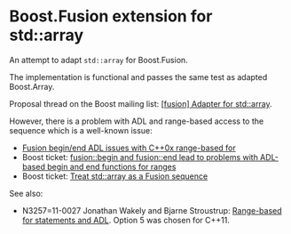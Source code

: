 Boost.Fusion extension for std::array
=====================================

An attempt to adapt ```std::array``` for Boost.Fusion.

The implementation is functional and passes the same test as adapted Boost.Array.

Proposal thread on the Boost mailing list: 
[[fusion] Adapter for std::array](http://lists.boost.org/Archives/boost/2013/07/205045.php).

However, there is a problem with ADL and range-based access to the sequence
which is a well-known issue:

* [Fusion begin/end ADL issues with C++0x range-based for](http://lists.boost.org/Archives/boost/2010/12/index.php)
* Boost ticket: [fusion::begin and fusion::end lead to problems with ADL-based begin and end functions for ranges](https://svn.boost.org/trac/boost/ticket/4028)
* Boost ticket: [Treat std::array as a Fusion sequence](https://svn.boost.org/trac/boost/ticket/8241)

See also:

* N3257=11-0027 Jonathan Wakely and Bjarne Stroustrup: 
[Range-based for statements and ADL](http://www.open-std.org/jtc1/sc22/wg21/docs/papers/2011/n3257.pdf). 
Option 5 was chosen for C++11.
